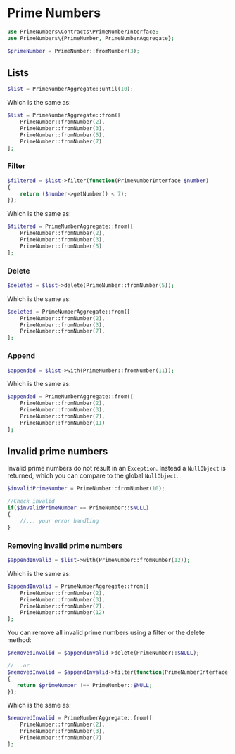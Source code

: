 # Prime Numbers

~~~php
use PrimeNumbers\Contracts\PrimeNumberInterface;
use PrimeNumbers\{PrimeNumber, PrimeNumberAggregate};

$primeNumber = PrimeNumber::fromNumber(3);
~~~

## Lists

~~~php
$list = PrimeNumberAggregate::until(10);
~~~ 

Which is the same as:

~~~php
$list = PrimeNumberAggregate::from([
    PrimeNumber::fromNumber(2),
    PrimeNumber::fromNumber(3),
    PrimeNumber::fromNumber(5),
    PrimeNumber::fromNumber(7)
];
~~~

### Filter  

~~~php 
$filtered = $list->filter(function(PrimeNumberInterface $number)
{
    return ($number->getNumber() < 7);
}); 
~~~

Which is the same as:

~~~php
$filtered = PrimeNumberAggregate::from([
    PrimeNumber::fromNumber(2),
    PrimeNumber::fromNumber(3),
    PrimeNumber::fromNumber(5)
];
~~~

### Delete

~~~php
$deleted = $list->delete(PrimeNumber::fromNumber(5)); 
~~~

Which is the same as:

~~~php
$deleted = PrimeNumberAggregate::from([
    PrimeNumber::fromNumber(2),
    PrimeNumber::fromNumber(3),
    PrimeNumber::fromNumber(7),
];
~~~

### Append 

~~~php
$appended = $list->with(PrimeNumber::fromNumber(11)); 
~~~

Which is the same as:

~~~php
$appended = PrimeNumberAggregate::from([
    PrimeNumber::fromNumber(2),
    PrimeNumber::fromNumber(3),
    PrimeNumber::fromNumber(7),
    PrimeNumber::fromNumber(11)
];
~~~

## Invalid prime numbers

Invalid prime numbers do not result in an `Exception`. Instead 
a `NullObject` is returned, which you can compare to the global `NullObject`. 

~~~php
$invalidPrimeNumber = PrimeNumber::fromNumber(10);

//Check invalid
if($invalidPrimeNumber == PrimeNumber::$NULL)
{
    //... your error handling
}
~~~

### Removing invalid prime numbers 

~~~php
$appendInvalid = $list->with(PrimeNumber::fromNumber(12));
~~~

Which is the same as:

~~~php
$appendInvalid = PrimeNumberAggregate::from([
    PrimeNumber::fromNumber(2),
    PrimeNumber::fromNumber(3),
    PrimeNumber::fromNumber(7),
    PrimeNumber::fromNumber(12)
];
~~~

You can remove all invalid prime numbers using a filter or the delete method:

~~~php
$removedInvalid = $appendInvalid->delete(PrimeNumber::$NULL); 

//...or
$removedInvalid = $appendInvalid->filter(function(PrimeNumberInterface $primeNumber)
{
   return $primeNumber !== PrimeNumber::$NULL;
});
~~~

Which is the same as:

~~~php
$removedInvalid = PrimeNumberAggregate::from([
    PrimeNumber::fromNumber(2),
    PrimeNumber::fromNumber(3),
    PrimeNumber::fromNumber(7)
];
~~~
